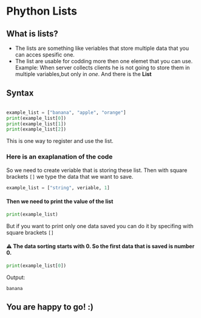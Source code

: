 # Phython Lists

## What is lists?
- The lists are something like veriables that store multiple data that you can acces spesific one.
- The list are usable for codding more then one elemet that you can use. Example: When server collects clients he is not going to store them in multiple variables,but only in *one*.
And there is the **List**

## Syntax
```python

example_list = ["banana", "apple", "orange"]
print(example_list[0])
print(example_list[1])
print(example_list[2])

```
This is one way to register and use the list.
### Here is an exaplanation of the code
So we need to create veriable that is storing these list.
Then with square brackets `[]`  we type the data that we want to save.
```python
example_list = ["string", veriable, 1] 
```
#### Then we need to print the value of the list
```python
print(example_list)
```
But if you want to print only one data saved you can do it by specifing with square brackets ``[]``

#### ⚠ The data sorting starts with 0. So the first data that is saved is number 0.

```python
print(example_list[0])
```
Output:
```output
banana
```

## You are happy to go! :)